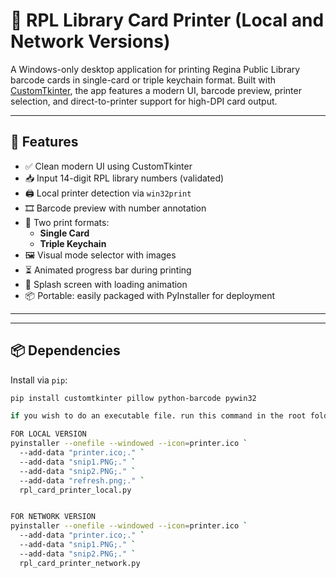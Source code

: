 # 📇 RPL Library Card Printer (Local and Network Versions)

A Windows-only desktop application for printing Regina Public Library barcode cards in single-card or triple keychain format. Built with [CustomTkinter](https://github.com/TomSchimansky/CustomTkinter), the app features a modern UI, barcode preview, printer selection, and direct-to-printer support for high-DPI card output.

---

## 🎯 Features

- ✅ Clean modern UI using CustomTkinter
- 📥 Input 14-digit RPL library numbers (validated)
- 🖨️ Local printer detection via `win32print`
- 🎞️ Barcode preview with number annotation
- 🔘 Two print formats:
  - **Single Card**
  - **Triple Keychain**
- 🖼️ Visual mode selector with images
- ⏳ Animated progress bar during printing
- 📎 Splash screen with loading animation
- 📦 Portable: easily packaged with PyInstaller for deployment

---


---

## 📦 Dependencies

Install via `pip`:

```bash
pip install customtkinter pillow python-barcode pywin32

if you wish to do an executable file. run this command in the root folder

FOR LOCAL VERSION
pyinstaller --onefile --windowed --icon=printer.ico `
  --add-data "printer.ico;." `
  --add-data "snip1.PNG;." `
  --add-data "snip2.PNG;." `
  --add-data "refresh.png;." `
  rpl_card_printer_local.py


FOR NETWORK VERSION
pyinstaller --onefile --windowed --icon=printer.ico `
  --add-data "printer.ico;." `
  --add-data "snip1.PNG;." `
  --add-data "snip2.PNG;." `
  rpl_card_printer_network.py 